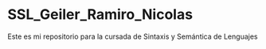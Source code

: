 # SSL_Geiler_Ramiro_Nicolas

Este es mi repositorio para la cursada de Sintaxis y Semántica de Lenguajes
